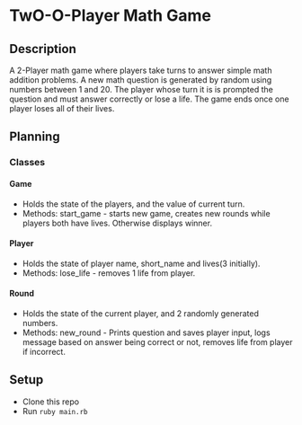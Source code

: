 # TwO-O-Player Math Game

## Description
A 2-Player math game where players take turns to answer simple math addition problems. A new math question is generated by random using numbers between 1 and 20. The player whose turn it is is prompted the question and must answer correctly or lose a life. The game ends once one player loses all of their lives.

## Planning

### Classes

#### Game
- Holds the state of the players, and the value of current turn.
- Methods: start_game - starts new game, creates new rounds while players both have lives. Otherwise displays winner.

#### Player
- Holds the state of player name, short_name and lives(3 initially).
- Methods: lose_life - removes 1 life from player.

#### Round
- Holds the state of the current player, and 2 randomly generated numbers.
- Methods: new_round - Prints question and saves player input, logs message based on answer being correct or not, removes life from player if incorrect.

## Setup
- Clone this repo
- Run `ruby main.rb`